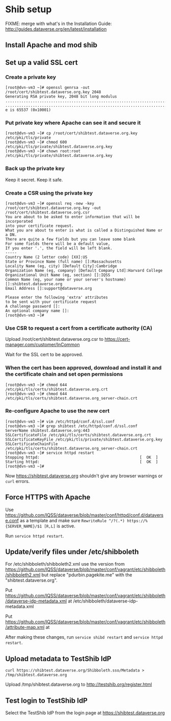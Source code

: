 # Shib setup

FIXME: merge with what's in the Installation Guide: http://guides.dataverse.org/en/latest/installation 

## Install Apache and mod shib

## Set up a valid SSL cert

### Create a private key

    [root@dvn-vm3 ~]# openssl genrsa -out /root/cert/shibtest.dataverse.org.key 2048
    Generating RSA private key, 2048 bit long modulus
    ..............................................................................................................+++
    ..............................................................................................................................+++
    e is 65537 (0x10001)

### Put private key where Apache can see it and secure it

    [root@dvn-vm3 ~]# cp /root/cert/shibtest.dataverse.org.key /etc/pki/tls/private
    [root@dvn-vm3 ~]# chmod 600 /etc/pki/tls/private/shibtest.dataverse.org.key
    [root@dvn-vm3 ~]# chown root:root /etc/pki/tls/private/shibtest.dataverse.org.key

### Back up the private key

Keep it secret. Keep it safe.

### Create a CSR using the private key

    [root@dvn-vm3 ~]# openssl req -new -key /root/cert/shibtest.dataverse.org.key -out /root/cert/shibtest.dataverse.org.csr
    You are about to be asked to enter information that will be incorporated
    into your certificate request.
    What you are about to enter is what is called a Distinguished Name or a DN.
    There are quite a few fields but you can leave some blank
    For some fields there will be a default value,
    If you enter '.', the field will be left blank.
    -----
    Country Name (2 letter code) [XX]:US
    State or Province Name (full name) []:Massachusetts
    Locality Name (eg, city) [Default City]:Cambridge
    Organization Name (eg, company) [Default Company Ltd]:Harvard College
    Organizational Unit Name (eg, section) []:IQSS
    Common Name (eg, your name or your server's hostname) []:shibtest.dataverse.org
    Email Address []:support@dataverse.org

    Please enter the following 'extra' attributes
    to be sent with your certificate request
    A challenge password []:
    An optional company name []:
    [root@dvn-vm3 ~]#

### Use CSR to request a cert from a certificate authority (CA)

Upload /root/cert/shibtest.dataverse.org.csr to https://cert-manager.com/customer/InCommon

Wait for the SSL cert to be approved.

### When the cert has been approved, download and install it and the certificate chain and set open permissions

    [root@dvn-vm3 ~]# chmod 644 /etc/pki/tls/certs/shibtest.dataverse.org.crt
    [root@dvn-vm3 ~]# chmod 644 /etc/pki/tls/certs/shibtest.dataverse.org_server-chain.crt

### Re-configure Apache to use the new cert

    [root@dvn-vm3 ~]# vim /etc/httpd/conf.d/ssl.conf
    [root@dvn-vm3 ~]# grep shibtest /etc/httpd/conf.d/ssl.conf
    ServerName shibtest.dataverse.org:443
    SSLCertificateFile /etc/pki/tls/certs/shibtest.dataverse.org.crt
    SSLCertificateKeyFile /etc/pki/tls/private/shibtest.dataverse.org.key
    SSLCertificateChainFile /etc/pki/tls/certs/shibtest.dataverse.org_server-chain.crt
    [root@dvn-vm3 ~]# service httpd restart
    Stopping httpd:                                            [  OK  ]
    Starting httpd:                                            [  OK  ]
    [root@dvn-vm3 ~]#

Now https://shibtest.dataverse.org shouldn't give any browser warnings or `curl` errors.

## Force HTTPS with Apache

Use https://github.com/IQSS/dataverse/blob/master/conf/httpd/conf.d/dataverse.conf as a template and make sure `RewriteRule ^/?(.*) https://%{SERVER_NAME}/$1 [R,L]` is active.

Run `service httpd restart`.

## Update/verify files under /etc/shibboleth

For /etc/shibboleth/shibboleth2.xml use the version from https://github.com/IQSS/dataverse/blob/master/conf/vagrant/etc/shibboleth/shibboleth2.xml but replace "pdurbin.pagekite.me" with the "shibtest.dataverse.org".

Put https://github.com/IQSS/dataverse/blob/master/conf/vagrant/etc/shibboleth/dataverse-idp-metadata.xml at /etc/shibboleth/dataverse-idp-metadata.xml

Put https://github.com/IQSS/dataverse/blob/master/conf/vagrant/etc/shibboleth/attribute-map.xml at 

After making these changes, run `service shibd restart` and `service httpd restart`.

## Upload metadata to TestShib IdP

    curl https://shibtest.dataverse.org/Shibboleth.sso/Metadata > /tmp/shibtest.dataverse.org

Upload /tmp/shibtest.dataverse.org to http://testshib.org/register.html

## Test login to TestShib IdP

Select the TestShib IdP from the login page at https://shibtest.dataverse.org
